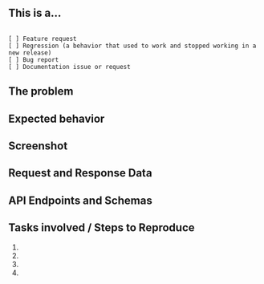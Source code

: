 ## This is a...
<!-- Check ONLY one of the following options with "x" -->
<pre><code>
[ ] Feature request
[ ] Regression (a behavior that used to work and stopped working in a new release)
[ ] Bug report  <!-- Please search GitHub for a similar issue or PR before submitting -->
[ ] Documentation issue or request
</code></pre>
<!-- If possible, please choose the appropriate labels for your issue. You find a description of all
labels used at https://doc.syndesis.io/#dev-labels -->

## The problem
<!--
Briefly describe the issue you are experiencing (or the feature you want to see implemented on Syndesis).
+ For BUGS, tell us what you were trying to do and what happened instead.
+ For NEW FEATURES, describe the _User Persona_ demanding it and its use case.
-->

## Expected behavior
<!-- Describe what the desired behavior would be, enlistin gthe acceptance criteria. -->

## Screenshot
<!--
For features/bugs tackling with UI functionality, drag and drop a screenshot depicting the desired presentation layer or supporting the UX narrative for the new functionality.
-->

## Request and Response Data
<!--
Many issues involve both the UI and it's backend, if possible capture relevant request and response data JSON messages and include it here.
Request and response data can be gathered from your browser's developer tools on the 'Network' tab.
 + As you reproduce the issue, take note of any network requests that are made.
 + Requests that result in an error will be highlighted red.
 + Click on line in the network tab and then the 'Headers' tab to get the request data
 + Click on the 'Preview' or 'Response' tabs to get the response data.
 + Pretty print the json too -> http://jsonprettyprint.com/

BE CAREFUL NOT TO INCLUDE ANY USER TOKENS!!!!
Things like connection objects can contain sensitive data in their configuration, make sure to rip these out
-->

## API Endpoints and Schemas
<!--
For features or bugfixes entailing data exchanges between the UI and the REST API,
enlist the different endpoints available and the payload/response schemas.
-->

## Tasks involved / Steps to Reproduce
<!--
Enlist all the acceptance criteria for new features or the steps required to reproduce the bug/regression reported.
-->
1.
2.
3.
4.

